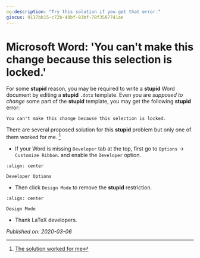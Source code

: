 ```yaml
---
og:description: "Try this solution if you get that error."
giscus: 9137bb15-c72b-49bf-93bf-78f3587741ae
---
```


# Microsoft Word: 'You can't make this change because this selection is locked.'

For some **stupid** reason, you may be required to write a **stupid** Word
document by editing a **stupid** `.dotx` template. Even you are *supposed to
change* some part of the **stupid** template, you may get the following
**stupid** error:

`You can't make this change because this selection is locked.`

There are several proposed solution for this **stupid** problem but only one
of them worked for me. [^1]

- If your Word is missing `Developer` tab at the top, first go to `Options` →
  `Customize Ribbon`. and enable the `Developer` option.

```{figure} assets/msword-1.png
:align: center

Developer Options
```

- Then click `Design Mode` to remove the **stupid** restriction.

```{figure} assets/msword-2.png
:align: center

Design Mode
```

- Thank LaTeX developers.

[^1]: [The solution worked for me](https://answers.microsoft.com/en-us/msoffice/forum/all/microsoft-word-message-you-cant-make-this-change/341971aa-ec61-4984-8af2-105c2032bb56)

*Published on: 2020-03-06*

